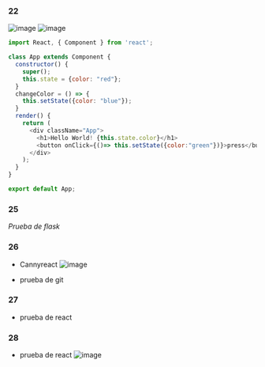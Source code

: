 ### 22
![image](https://user-images.githubusercontent.com/38017273/148791440-d5629761-5f3a-4c57-96ee-96493742e155.png)
![image](https://user-images.githubusercontent.com/38017273/148791609-630a4671-772e-464c-9602-5a770d6ff768.png)

``` javascript
import React, { Component } from 'react';

class App extends Component {
  constructor() {
    super();
    this.state = {color: "red"};
  }
  changeColor = () => {
    this.setState({color: "blue"});
  }
  render() {
    return (
      <div className="App">
        <h1>Hello World! {this.state.color}</h1>
        <button onClick={()=> this.setState({color:"green"})}>press</button>
      </div>
    );
  }
}

export default App;
```

### 25
*Prueba de flask*
### 26
* Cannyreact
![image](https://user-images.githubusercontent.com/38017273/148796557-18fc5c9f-63dc-4b0a-9ed7-1a252a4d332a.png)

* prueba de git
### 27
* prueba de react
### 28
* prueba de react
![image](https://user-images.githubusercontent.com/38017273/148797377-9e47d158-fe0a-4ea0-8533-b36d6f184941.png)

